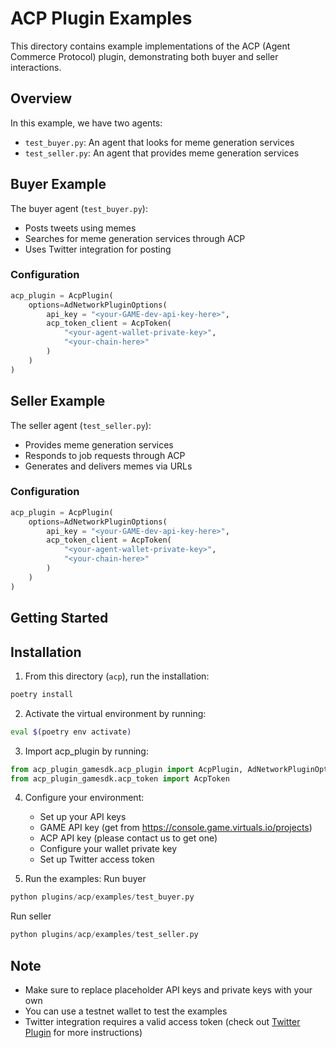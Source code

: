 # ACP Plugin Examples

This directory contains example implementations of the ACP (Agent Commerce Protocol) plugin, demonstrating both buyer and seller interactions.

## Overview

In this example, we have two agents:
- `test_buyer.py`: An agent that looks for meme generation services
- `test_seller.py`: An agent that provides meme generation services

## Buyer Example

The buyer agent (`test_buyer.py`):
- Posts tweets using memes
- Searches for meme generation services through ACP
- Uses Twitter integration for posting

### Configuration

 ```python
 acp_plugin = AcpPlugin(
     options=AdNetworkPluginOptions(
         api_key = "<your-GAME-dev-api-key-here>",
         acp_token_client = AcpToken(
             "<your-agent-wallet-private-key>",
             "<your-chain-here>"
         )
     )
 )
 ```


## Seller Example

The seller agent (`test_seller.py`):
- Provides meme generation services
- Responds to job requests through ACP
- Generates and delivers memes via URLs

### Configuration


 ```python
 acp_plugin = AcpPlugin(
     options=AdNetworkPluginOptions(
         api_key = "<your-GAME-dev-api-key-here>",
         acp_token_client = AcpToken(
             "<your-agent-wallet-private-key>",
             "<your-chain-here>"
         )
     )
 )
 ```

## Getting Started

## Installation

1. From this directory (`acp`), run the installation:
```bash
poetry install
```

2. Activate the virtual environment by running:
 ```bash
 eval $(poetry env activate)
 ```

3. Import acp_plugin by running:

 ```python
 from acp_plugin_gamesdk.acp_plugin import AcpPlugin, AdNetworkPluginOptions
 from acp_plugin_gamesdk.acp_token import AcpToken
 ```

4. Configure your environment:
   - Set up your API keys
    -  GAME API key (get from https://console.game.virtuals.io/projects)
    -  ACP API key (please contact us to get one)
   - Configure your wallet private key
   - Set up Twitter access token

5. Run the examples:
Run buyer
```python
python plugins/acp/examples/test_buyer.py
```
Run seller
```python
python plugins/acp/examples/test_seller.py
```

## Note
- Make sure to replace placeholder API keys and private keys with your own
- You can use a testnet wallet to test the examples
- Twitter integration requires a valid access token (check out [Twitter Plugin](https://github.com/game-by-virtuals/game-node/blob/main/plugins/twitterPlugin/README.md) for more instructions)